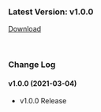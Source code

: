 ### Latest Version: v1.0.0

[Download]()

<br/>

### Change Log

#### v1.0.0 (2021-03-04)

- v1.0.0 Release

